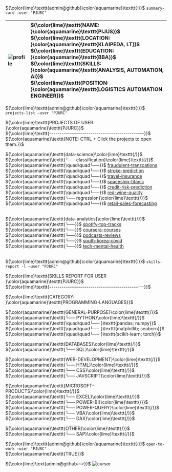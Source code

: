 ${\color{lime}\texttt{admin@github}\color{aquamarine}\texttt{:}}$ ${\texttt{summary-card --user "PJURC"}}$

![profile](https://i.imgur.com/YVcZ81t.gif) | ${\color{lime}\texttt{NAME: }\color{aquamarine}\texttt{PIJUS}}$ <br> ${\color{lime}\texttt{LOCATION: }\color{aquamarine}\texttt{KLAIPEDA, LT}}$ <br> ${\color{lime}\texttt{EDUCATION: }\color{aquamarine}\texttt{BBA}}$ <br> ${\color{lime}\texttt{SKILLS: }\color{aquamarine}\texttt{ANALYSIS, AUTOMATION, AI}}$ <br> ${\color{lime}\texttt{POSITION: }\color{aquamarine}\texttt{LOGISTICS AUTOMATION ENGINEER}}$
:--|:--

${\color{lime}\texttt{admin@github}\color{aquamarine}\texttt{:}}$ ${\texttt{projects-list --user "PJURC"}}$

${\color{lime}\texttt{PROJECTS OF USER }\color{aquamarine}\texttt{PJURC}}$ <br> 
${\color{lime}\texttt{----------------------------------------------}}$ <br>
${\color{aquamarine}\texttt{NOTE: CTRL + Click the projects to open them.}}$ <br>

${\color{aquamarine}\texttt{data-science}\color{lime}\texttt{/}}$ <br>
${\color{aquamarine}\texttt{└── classification}\color{lime}\texttt{/}}$ <br>
${\color{aquamarine}\texttt{\quad\quad└──}}$
[fraudulent-transcations](https://github.com/PJURC-data-science/fraudulent-transactions) <br>
${\color{aquamarine}\texttt{\quad\quad└──}}$
[stroke-prediction](https://github.com/PJURC-data-science/stroke-prediction) <br>
${\color{aquamarine}\texttt{\quad\quad└──}}$
[travel-insurance](https://github.com/PJURC-data-science/travel-insurance) <br>
${\color{aquamarine}\texttt{\quad\quad└──}}$
[spaceship-titanic](https://github.com/PJURC-data-science/spaceship-titanic) <br>
${\color{aquamarine}\texttt{\quad\quad└──}}$
[credit-risk-prediction](https://github.com/PJURC-data-science/credit-risk-prediction) <br>
${\color{aquamarine}\texttt{\quad\quad└──}}$
[red-wine-quality](https://github.com/PJURC-data-science/red-wine-quality) <br>
${\color{aquamarine}\texttt{└── regression}\color{lime}\texttt{/}}$ <br>
${\color{aquamarine}\texttt{\quad\quad└──}}$
[retail-sales-forecasting](https://github.com/PJURC-data-science/retail-sales-forecasting) <br>
<br>

${\color{aquamarine}\texttt{data-analytics}\color{lime}\texttt{/}}$ <br>
${\color{aquamarine}\texttt{└──}}$
[spotify-top-tracks](https://github.com/PJURC-data-analysis/spotify-top-tracks) <br>
${\color{aquamarine}\texttt{└──}}$
[coursera-courses](https://github.com/PJURC-data-analysis/coursera-courses) <br>
${\color{aquamarine}\texttt{└──}}$
[podcasts-reviews](https://github.com/PJURC-data-analysis/podcasts-reviews) <br>
${\color{aquamarine}\texttt{└──}}$
[south-korea-covid](https://github.com/PJURC-data-analysis/south-korea-covid) <br>
${\color{aquamarine}\texttt{└──}}$
[tech-mental-health](https://github.com/PJURC-data-analysis/tech-mental-health) <br>
<br>

${\color{lime}\texttt{admin@github}\color{aquamarine}\texttt{:}}$ ${\texttt{skills-report -l --user "PJURC"}}$

${\color{lime}\texttt{SKILLS REPORT FOR USER }\color{aquamarine}\texttt{PJURC}}$ <br> ${\color{lime}\texttt{----------------------------------------------}}$ <br>

${\color{lime}\texttt{CATEGORY: }\color{aquamarine}\texttt{PROGRAMMING-LANGUAGES}}$ <br>

${\color{aquamarine}\texttt{GENERAL-PURPOSE}\color{lime}\texttt{/}}$ <br>
${\color{aquamarine}\texttt{└── PYTHON}\color{lime}\texttt{/}}$ <br>
${\color{aquamarine}\texttt{\quad\quad└── }\texttt{pandas; numpy}}$ <br>
${\color{aquamarine}\texttt{\quad\quad└── }\texttt{matplotlib; seaborn}}$ <br>
${\color{aquamarine}\texttt{\quad\quad└── }\texttt{scikit-learn; torch}}$ <br>

${\color{aquamarine}\texttt{DATABASES}\color{lime}\texttt{/}}$ <br>
${\color{aquamarine}\texttt{└── SQL}\color{lime}\texttt{/}}$ <br>

${\color{aquamarine}\texttt{WEB-DEVELOPMENT}\color{lime}\texttt{/}}$ <br>
${\color{aquamarine}\texttt{└── HTML}\color{lime}\texttt{/}}$ <br>
${\color{aquamarine}\texttt{└── CSS}\color{lime}\texttt{/}}$ <br>
${\color{aquamarine}\texttt{└── JAVSCRIPT}\color{lime}\texttt{/}}$ <br>

${\color{aquamarine}\texttt{MICROSOFT-PRODUCTS}\color{lime}\texttt{/}}$ <br>
${\color{aquamarine}\texttt{└── EXCEL}\color{lime}\texttt{/}}$ <br>
${\color{aquamarine}\texttt{└── POWER-BI}\color{lime}\texttt{/}}$ <br>
${\color{aquamarine}\texttt{└── POWER-QUERY}\color{lime}\texttt{/}}$ <br>
${\color{aquamarine}\texttt{└── VBA}\color{lime}\texttt{/}}$ <br>
${\color{aquamarine}\texttt{└── DAX}\color{lime}\texttt{/}}$ <br>

${\color{aquamarine}\texttt{OTHER}\color{lime}\texttt{/}}$ <br>
${\color{aquamarine}\texttt{└── SAP}\color{lime}\texttt{/}}$ <br>

${\color{lime}\texttt{admin@github}\color{aquamarine}\texttt{:}}$ ${\texttt{open-to-work --user "PJURC"}}$ <br>
${\color{aquamarine}\texttt{TRUE}}$

${\color{lime}\text{admin@github:~>}}$ ![cursor](https://imgur.com/sMuLDBc.gif)
